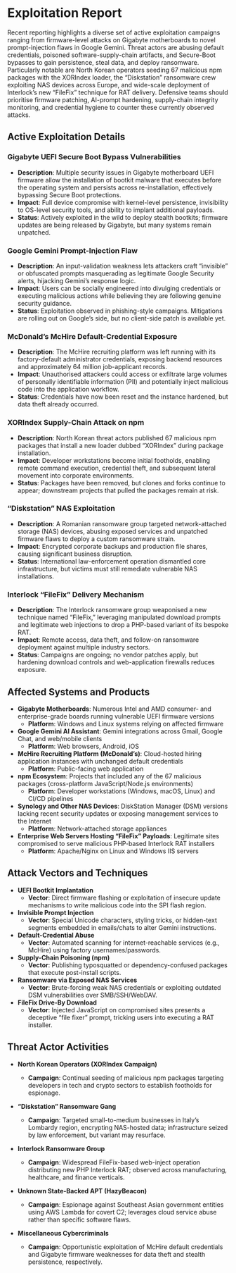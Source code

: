 # Exploitation Report

Recent reporting highlights a diverse set of active exploitation campaigns ranging from firmware-level attacks on Gigabyte motherboards to novel prompt-injection flaws in Google Gemini. Threat actors are abusing default credentials, poisoned software-supply-chain artifacts, and Secure-Boot bypasses to gain persistence, steal data, and deploy ransomware. Particularly notable are North Korean operators seeding 67 malicious npm packages with the XORIndex loader, the “Diskstation” ransomware crew exploiting NAS devices across Europe, and wide-scale deployment of Interlock’s new “FileFix” technique for RAT delivery. Defensive teams should prioritise firmware patching, AI-prompt hardening, supply-chain integrity monitoring, and credential hygiene to counter these currently observed attacks.

## Active Exploitation Details

### Gigabyte UEFI Secure Boot Bypass Vulnerabilities
- **Description**: Multiple security issues in Gigabyte motherboard UEFI firmware allow the installation of bootkit malware that executes before the operating system and persists across re-installation, effectively bypassing Secure Boot protections.  
- **Impact**: Full device compromise with kernel-level persistence, invisibility to OS-level security tools, and ability to implant additional payloads.  
- **Status**: Actively exploited in the wild to deploy stealth bootkits; firmware updates are being released by Gigabyte, but many systems remain unpatched.

### Google Gemini Prompt-Injection Flaw
- **Description**: An input-validation weakness lets attackers craft “invisible” or obfuscated prompts masquerading as legitimate Google Security alerts, hijacking Gemini’s response logic.  
- **Impact**: Users can be socially engineered into divulging credentials or executing malicious actions while believing they are following genuine security guidance.  
- **Status**: Exploitation observed in phishing-style campaigns. Mitigations are rolling out on Google’s side, but no client-side patch is available yet.

### McDonald’s McHire Default-Credential Exposure
- **Description**: The McHire recruiting platform was left running with its factory-default administrator credentials, exposing backend resources and approximately 64 million job-applicant records.  
- **Impact**: Unauthorised attackers could access or exfiltrate large volumes of personally identifiable information (PII) and potentially inject malicious code into the application workflow.  
- **Status**: Credentials have now been reset and the instance hardened, but data theft already occurred.

### XORIndex Supply-Chain Attack on npm
- **Description**: North Korean threat actors published 67 malicious npm packages that install a new loader dubbed “XORIndex” during package installation.  
- **Impact**: Developer workstations become initial footholds, enabling remote command execution, credential theft, and subsequent lateral movement into corporate environments.  
- **Status**: Packages have been removed, but clones and forks continue to appear; downstream projects that pulled the packages remain at risk.

### “Diskstation” NAS Exploitation
- **Description**: A Romanian ransomware group targeted network-attached storage (NAS) devices, abusing exposed services and unpatched firmware flaws to deploy a custom ransomware strain.  
- **Impact**: Encrypted corporate backups and production file shares, causing significant business disruption.  
- **Status**: International law-enforcement operation dismantled core infrastructure, but victims must still remediate vulnerable NAS installations.

### Interlock “FileFix” Delivery Mechanism
- **Description**: The Interlock ransomware group weaponised a new technique named “FileFix,” leveraging manipulated download prompts and legitimate web injections to drop a PHP-based variant of its bespoke RAT.  
- **Impact**: Remote access, data theft, and follow-on ransomware deployment against multiple industry sectors.  
- **Status**: Campaigns are ongoing; no vendor patches apply, but hardening download controls and web-application firewalls reduces exposure.

## Affected Systems and Products

- **Gigabyte Motherboards**: Numerous Intel and AMD consumer- and enterprise-grade boards running vulnerable UEFI firmware versions  
  - **Platform**: Windows and Linux systems relying on affected firmware  
- **Google Gemini AI Assistant**: Gemini integrations across Gmail, Google Chat, and web/mobile clients  
  - **Platform**: Web browsers, Android, iOS  
- **McHire Recruiting Platform (McDonald’s)**: Cloud-hosted hiring application instances with unchanged default credentials  
  - **Platform**: Public-facing web application  
- **npm Ecosystem**: Projects that included any of the 67 malicious packages (cross-platform JavaScript/Node.js environments)  
  - **Platform**: Developer workstations (Windows, macOS, Linux) and CI/CD pipelines  
- **Synology and Other NAS Devices**: DiskStation Manager (DSM) versions lacking recent security updates or exposing management services to the Internet  
  - **Platform**: Network-attached storage appliances  
- **Enterprise Web Servers Hosting “FileFix” Payloads**: Legitimate sites compromised to serve malicious PHP-based Interlock RAT installers  
  - **Platform**: Apache/Nginx on Linux and Windows IIS servers

## Attack Vectors and Techniques

- **UEFI Bootkit Implantation**  
  - **Vector**: Direct firmware flashing or exploitation of insecure update mechanisms to write malicious code into the SPI flash region.  
- **Invisible Prompt Injection**  
  - **Vector**: Special Unicode characters, styling tricks, or hidden-text segments embedded in emails/chats to alter Gemini instructions.  
- **Default-Credential Abuse**  
  - **Vector**: Automated scanning for internet-reachable services (e.g., McHire) using factory usernames/passwords.  
- **Supply-Chain Poisoning (npm)**  
  - **Vector**: Publishing typosquatted or dependency-confused packages that execute post-install scripts.  
- **Ransomware via Exposed NAS Services**  
  - **Vector**: Brute-forcing weak NAS credentials or exploiting outdated DSM vulnerabilities over SMB/SSH/WebDAV.  
- **FileFix Drive-By Download**  
  - **Vector**: Injected JavaScript on compromised sites presents a deceptive “file fixer” prompt, tricking users into executing a RAT installer.

## Threat Actor Activities

- **North Korean Operators (XORIndex Campaign)**  
  - **Campaign**: Continual seeding of malicious npm packages targeting developers in tech and crypto sectors to establish footholds for espionage.  

- **“Diskstation” Ransomware Gang**  
  - **Campaign**: Targeted small-to-medium businesses in Italy’s Lombardy region, encrypting NAS-hosted data; infrastructure seized by law enforcement, but variant may resurface.  

- **Interlock Ransomware Group**  
  - **Campaign**: Widespread FileFix-based web-inject operation distributing new PHP Interlock RAT; observed across manufacturing, healthcare, and finance verticals.  

- **Unknown State-Backed APT (HazyBeacon)**  
  - **Campaign**: Espionage against Southeast Asian government entities using AWS Lambda for covert C2; leverages cloud service abuse rather than specific software flaws.  

- **Miscellaneous Cybercriminals**  
  - **Campaign**: Opportunistic exploitation of McHire default credentials and Gigabyte firmware weaknesses for data theft and stealth persistence, respectively.

